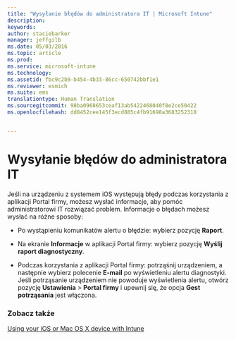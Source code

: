 ```yaml
---
title: "Wysyłanie błędów do administratora IT | Microsoft Intune"
description: 
keywords: 
author: staciebarker
manager: jeffgilb
ms.date: 05/03/2016
ms.topic: article
ms.prod: 
ms.service: microsoft-intune
ms.technology: 
ms.assetid: fbc9c2b9-b454-4b33-86cc-650742bbf1e1
ms.reviewer: esmich
ms.suite: ems
translationtype: Human Translation
ms.sourcegitcommit: 98ba0968653ceaf13ab5422468040f8e2ce50422
ms.openlocfilehash: dd8452cee145f3ecd885c4fb91698a3683252318


---
```



# Wysyłanie błędów do administratora IT

Jeśli na urządzeniu z systemem iOS występują błędy podczas korzystania z aplikacji Portal firmy, możesz wysłać informacje, aby pomóc administratorowi IT rozwiązać problem. Informacje o błędach możesz wysłać na różne sposoby:

-   Po wystąpieniu komunikatów alertu o błędzie: wybierz pozycję **Raport**.

-   Na ekranie **Informacje** w aplikacji Portal firmy: wybierz pozycję **Wyślij raport diagnostyczny**.

-   Podczas korzystania z aplikacji Portal firmy: potrząśnij urządzeniem, a następnie wybierz polecenie **E-mail** po wyświetleniu alertu diagnostyki. Jeśli potrząsanie urządzeniem nie powoduje wyświetlenia alertu, otwórz pozycję **Ustawienia** &gt; **Portal firmy** i upewnij się, że opcja **Gest potrząsania** jest włączona.

### Zobacz także
[Using your iOS or Mac OS X device with Intune](using-your-ios-or-mac-os-x-device-with-intune.md)


<!--HONumber=Jun16_HO4-->


